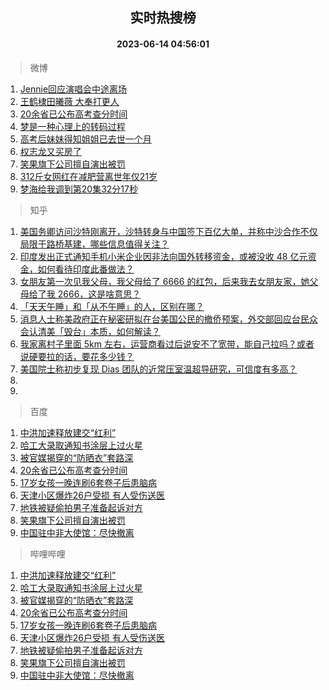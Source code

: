 <div align="center"><h2>实时热搜榜</h2><h4>2023-06-14 04:56:01</h4></div>

> 微博  

1. [Jennie回应演唱会中途离场](https://s.weibo.com/weibo?q=%23Jennie%E5%9B%9E%E5%BA%94%E6%BC%94%E5%94%B1%E4%BC%9A%E4%B8%AD%E9%80%94%E7%A6%BB%E5%9C%BA%23&t=31&band_rank=1&Refer=top)<br />
2. [王鹤棣田曦薇 大奉打更人](https://s.weibo.com/weibo?q=%E7%8E%8B%E9%B9%A4%E6%A3%A3%E7%94%B0%E6%9B%A6%E8%96%87%20%E5%A4%A7%E5%A5%89%E6%89%93%E6%9B%B4%E4%BA%BA&t=31&band_rank=2&Refer=top)<br />
3. [20余省已公布高考查分时间](https://s.weibo.com/weibo?q=%2320%E4%BD%99%E7%9C%81%E5%B7%B2%E5%85%AC%E5%B8%83%E9%AB%98%E8%80%83%E6%9F%A5%E5%88%86%E6%97%B6%E9%97%B4%23&t=31&band_rank=3&Refer=top)<br />
4. [梦是一种心理上的转码过程](https://s.weibo.com/weibo?q=%E6%A2%A6%E6%98%AF%E4%B8%80%E7%A7%8D%E5%BF%83%E7%90%86%E4%B8%8A%E7%9A%84%E8%BD%AC%E7%A0%81%E8%BF%87%E7%A8%8B&t=31&band_rank=4&Refer=top)<br />
5. [高考后妹妹得知姐姐已去世一个月](https://s.weibo.com/weibo?q=%23%E9%AB%98%E8%80%83%E5%90%8E%E5%A6%B9%E5%A6%B9%E5%BE%97%E7%9F%A5%E5%A7%90%E5%A7%90%E5%B7%B2%E5%8E%BB%E4%B8%96%E4%B8%80%E4%B8%AA%E6%9C%88%23&t=31&band_rank=5&Refer=top)<br />
6. [权志龙又买房了](https://s.weibo.com/weibo?q=%23%E6%9D%83%E5%BF%97%E9%BE%99%E5%8F%88%E4%B9%B0%E6%88%BF%E4%BA%86%23&t=31&band_rank=6&Refer=top)<br />
7. [笑果旗下公司擅自演出被罚](https://s.weibo.com/weibo?q=%23%E7%AC%91%E6%9E%9C%E6%97%97%E4%B8%8B%E5%85%AC%E5%8F%B8%E6%93%85%E8%87%AA%E6%BC%94%E5%87%BA%E8%A2%AB%E7%BD%9A%23&t=31&band_rank=7&Refer=top)<br />
8. [312斤女网红在减肥营离世年仅21岁](https://s.weibo.com/weibo?q=%23312%E6%96%A4%E5%A5%B3%E7%BD%91%E7%BA%A2%E5%9C%A8%E5%87%8F%E8%82%A5%E8%90%A5%E7%A6%BB%E4%B8%96%E5%B9%B4%E4%BB%8521%E5%B2%81%23&t=31&band_rank=8&Refer=top)<br />
9. [梦海给我调到第20集32分17秒](https://s.weibo.com/weibo?q=%E6%A2%A6%E6%B5%B7%E7%BB%99%E6%88%91%E8%B0%83%E5%88%B0%E7%AC%AC20%E9%9B%8632%E5%88%8617%E7%A7%92&t=31&band_rank=9&Refer=top)<br />

> 知乎  

1. [美国务卿访问沙特刚离开，沙特转身与中国签下百亿大单，并称中沙合作不仅局限于路桥基建，哪些信息值得关注？](https://www.zhihu.com/question/606359019)<br />
2. [印度发出正式通知手机小米企业因非法向国外转移资金，或被没收 48 亿元资金，如何看待印度此番做法？](https://www.zhihu.com/question/606367251)<br />
3. [女朋友第一次见我父母，我父母给了 6666 的红包，后来我去女朋友家，她父母给了我 2666，这是啥意思？](https://www.zhihu.com/question/606116935)<br />
4. [「天天午睡」和「从不午睡」的人，区别在哪？](https://www.zhihu.com/question/433139582)<br />
5. [消息人士称美政府正在秘密研拟在台美国公民的撤侨预案，外交部回应台民众会认清美「毁台」本质，如何解读？](https://www.zhihu.com/question/606369471)<br />
6. [我家离村子里面 5km 左右，运营商看过后说安不了宽带，能自己拉吗？或者说硬要拉的话，要花多少钱？](https://www.zhihu.com/question/597026273)<br />
7. [美国院士称初步复现 Dias 团队的近常压室温超导研究，可信度有多高？](https://www.zhihu.com/question/606341241)<br />
8. []()<br />
9. []()<br />

> 百度  

1. [中洪加速释放建交“红利”](https://www.baidu.com/s?wd=%E4%B8%AD%E6%B4%AA%E5%8A%A0%E9%80%9F%E9%87%8A%E6%94%BE%E5%BB%BA%E4%BA%A4%E2%80%9C%E7%BA%A2%E5%88%A9%E2%80%9D&sa=fyb_news&rsv_dl=fyb_news)<br />
2. [哈工大录取通知书涂层上过火星](https://www.baidu.com/s?wd=%E5%93%88%E5%B7%A5%E5%A4%A7%E5%BD%95%E5%8F%96%E9%80%9A%E7%9F%A5%E4%B9%A6%E6%B6%82%E5%B1%82%E4%B8%8A%E8%BF%87%E7%81%AB%E6%98%9F&sa=fyb_news&rsv_dl=fyb_news)<br />
3. [被官媒揭穿的“防晒衣”套路深](https://www.baidu.com/s?wd=%E8%A2%AB%E5%AE%98%E5%AA%92%E6%8F%AD%E7%A9%BF%E7%9A%84%E2%80%9C%E9%98%B2%E6%99%92%E8%A1%A3%E2%80%9D%E5%A5%97%E8%B7%AF%E6%B7%B1&sa=fyb_news&rsv_dl=fyb_news)<br />
4. [20余省已公布高考查分时间](https://www.baidu.com/s?wd=20%E4%BD%99%E7%9C%81%E5%B7%B2%E5%85%AC%E5%B8%83%E9%AB%98%E8%80%83%E6%9F%A5%E5%88%86%E6%97%B6%E9%97%B4&sa=fyb_news&rsv_dl=fyb_news)<br />
5. [17岁女孩一晚连刷6套卷子后患脑病](https://www.baidu.com/s?wd=17%E5%B2%81%E5%A5%B3%E5%AD%A9%E4%B8%80%E6%99%9A%E8%BF%9E%E5%88%B76%E5%A5%97%E5%8D%B7%E5%AD%90%E5%90%8E%E6%82%A3%E8%84%91%E7%97%85&sa=fyb_news&rsv_dl=fyb_news)<br />
6. [天津小区爆炸26户受损 有人受伤送医](https://www.baidu.com/s?wd=%E5%A4%A9%E6%B4%A5%E5%B0%8F%E5%8C%BA%E7%88%86%E7%82%B826%E6%88%B7%E5%8F%97%E6%8D%9F+%E6%9C%89%E4%BA%BA%E5%8F%97%E4%BC%A4%E9%80%81%E5%8C%BB&sa=fyb_news&rsv_dl=fyb_news)<br />
7. [地铁被疑偷拍男子准备起诉对方](https://www.baidu.com/s?wd=%E5%9C%B0%E9%93%81%E8%A2%AB%E7%96%91%E5%81%B7%E6%8B%8D%E7%94%B7%E5%AD%90%E5%87%86%E5%A4%87%E8%B5%B7%E8%AF%89%E5%AF%B9%E6%96%B9&sa=fyb_news&rsv_dl=fyb_news)<br />
8. [笑果旗下公司擅自演出被罚](https://www.baidu.com/s?wd=%E7%AC%91%E6%9E%9C%E6%97%97%E4%B8%8B%E5%85%AC%E5%8F%B8%E6%93%85%E8%87%AA%E6%BC%94%E5%87%BA%E8%A2%AB%E7%BD%9A&sa=fyb_news&rsv_dl=fyb_news)<br />
9. [中国驻中非大使馆：尽快撤离](https://www.baidu.com/s?wd=%E4%B8%AD%E5%9B%BD%E9%A9%BB%E4%B8%AD%E9%9D%9E%E5%A4%A7%E4%BD%BF%E9%A6%86%EF%BC%9A%E5%B0%BD%E5%BF%AB%E6%92%A4%E7%A6%BB&sa=fyb_news&rsv_dl=fyb_news)<br />

> 哔哩哔哩  

1. [中洪加速释放建交“红利”](https://www.baidu.com/s?wd=%E4%B8%AD%E6%B4%AA%E5%8A%A0%E9%80%9F%E9%87%8A%E6%94%BE%E5%BB%BA%E4%BA%A4%E2%80%9C%E7%BA%A2%E5%88%A9%E2%80%9D&sa=fyb_news&rsv_dl=fyb_news)<br />
2. [哈工大录取通知书涂层上过火星](https://www.baidu.com/s?wd=%E5%93%88%E5%B7%A5%E5%A4%A7%E5%BD%95%E5%8F%96%E9%80%9A%E7%9F%A5%E4%B9%A6%E6%B6%82%E5%B1%82%E4%B8%8A%E8%BF%87%E7%81%AB%E6%98%9F&sa=fyb_news&rsv_dl=fyb_news)<br />
3. [被官媒揭穿的“防晒衣”套路深](https://www.baidu.com/s?wd=%E8%A2%AB%E5%AE%98%E5%AA%92%E6%8F%AD%E7%A9%BF%E7%9A%84%E2%80%9C%E9%98%B2%E6%99%92%E8%A1%A3%E2%80%9D%E5%A5%97%E8%B7%AF%E6%B7%B1&sa=fyb_news&rsv_dl=fyb_news)<br />
4. [20余省已公布高考查分时间](https://www.baidu.com/s?wd=20%E4%BD%99%E7%9C%81%E5%B7%B2%E5%85%AC%E5%B8%83%E9%AB%98%E8%80%83%E6%9F%A5%E5%88%86%E6%97%B6%E9%97%B4&sa=fyb_news&rsv_dl=fyb_news)<br />
5. [17岁女孩一晚连刷6套卷子后患脑病](https://www.baidu.com/s?wd=17%E5%B2%81%E5%A5%B3%E5%AD%A9%E4%B8%80%E6%99%9A%E8%BF%9E%E5%88%B76%E5%A5%97%E5%8D%B7%E5%AD%90%E5%90%8E%E6%82%A3%E8%84%91%E7%97%85&sa=fyb_news&rsv_dl=fyb_news)<br />
6. [天津小区爆炸26户受损 有人受伤送医](https://www.baidu.com/s?wd=%E5%A4%A9%E6%B4%A5%E5%B0%8F%E5%8C%BA%E7%88%86%E7%82%B826%E6%88%B7%E5%8F%97%E6%8D%9F+%E6%9C%89%E4%BA%BA%E5%8F%97%E4%BC%A4%E9%80%81%E5%8C%BB&sa=fyb_news&rsv_dl=fyb_news)<br />
7. [地铁被疑偷拍男子准备起诉对方](https://www.baidu.com/s?wd=%E5%9C%B0%E9%93%81%E8%A2%AB%E7%96%91%E5%81%B7%E6%8B%8D%E7%94%B7%E5%AD%90%E5%87%86%E5%A4%87%E8%B5%B7%E8%AF%89%E5%AF%B9%E6%96%B9&sa=fyb_news&rsv_dl=fyb_news)<br />
8. [笑果旗下公司擅自演出被罚](https://www.baidu.com/s?wd=%E7%AC%91%E6%9E%9C%E6%97%97%E4%B8%8B%E5%85%AC%E5%8F%B8%E6%93%85%E8%87%AA%E6%BC%94%E5%87%BA%E8%A2%AB%E7%BD%9A&sa=fyb_news&rsv_dl=fyb_news)<br />
9. [中国驻中非大使馆：尽快撤离](https://www.baidu.com/s?wd=%E4%B8%AD%E5%9B%BD%E9%A9%BB%E4%B8%AD%E9%9D%9E%E5%A4%A7%E4%BD%BF%E9%A6%86%EF%BC%9A%E5%B0%BD%E5%BF%AB%E6%92%A4%E7%A6%BB&sa=fyb_news&rsv_dl=fyb_news)<br />
